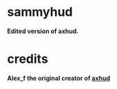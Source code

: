 # sammyhud
 
**Edited version of axhud.**

# credits
**Alex_f the original creator of [axhud](https://huds.tf/forum/showthread.php?tid=925)**
